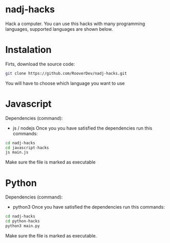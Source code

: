 # nadj-hacks
Hack a computer. You can use this hacks with many programming languages, supported languages are shown below.
# Instalation
Firts, download the source code:
```bash
git clone https://github.com/RooverDev/nadj-hacks.git
```
You will have to choose which language you want to use
# Javascript
Dependencies (command):
 - js / nodejs
Once you you have satisfied the dependencies run this commands:
```bash
cd nadj-hacks
cd javascript-hacks
js main.js
```
Make sure the file is marked as executable
# Python
Dependencies (command):
 - python3
Once you have satisfied the dependencies run this commands:
```bash
cd nadj-hacks
cd python-hacks
python3 main.py
```
Make sure the file is marked as executable.
